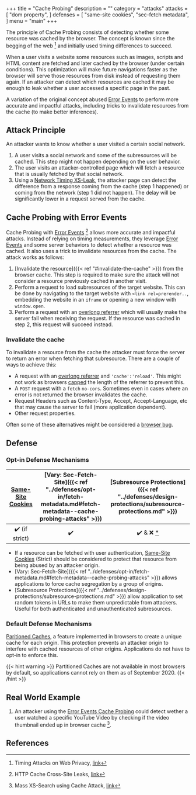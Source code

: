 +++
title = "Cache Probing"
description = ""
category = "attacks"
attacks = [
    "dom property",
]
defenses = [
    "same-site cookies",
    "sec-fetch metadata",
]
menu = "main"
+++

The principle of Cache Probing consists of detecting whether some resource was cached by the browser. The concept is known since the begging of the web [^4] and initially used timing differences to succeed. 

When a user visits a website some resources such as images, scripts and HTML content are fetched and later cached by the browser (under certain conditions). This optimization will make future navigations faster as the browser will serve those resources from disk instead of requesting them again. If an attacker can detect which 
resources are cached it may be enough to leak whether a user accessed a specific page in the past.

A variation of the original concept abused [Error Events](https://TODO-REFFERSUBSECTIONBELLOW) to perform more accurate and impactful attacks, including tricks to invalidate resources from the cache (to make better inferences).

## Attack Principle

An attacker wants to know whether a user visited a certain social network.

1. A user visits a social network and some of the subresources will be cached. This step might not happen depending on the user behavior.
2. The user visits an attacker-controlled page which will fetch a resource that is usually fetched by that social network. 
3. Using a [Network Timing XS-Leak](https://TODO), the attacker page can detect the difference from a response coming from the cache (step 1 happened) or coming from the network (step 1 did not happen). The delay will be significantly lower in a request served from the cache.

## Cache Probing with Error Events

Cache Probing with [Error Events](https://TODO-REFFERSUBSECTIONBELLOW) [^2] allows more accurate and impactful attacks. Instead of relying on timing measurements, they leverage [Error Events](https://TODO-REFFERSUBSECTIONBELLOW) and some server behaviors to detect whether a resource was cached. It also uses a trick to invalidate resources from the cache. The attack works as follows:

1. [Invalidate the resource]({{< ref "#invalidate-the-cache" >}}) from the browser cache. This step is required to make sure the attack will not consider a resource previously cached in another visit.
2. Perform a request to load subresources of the target website. This can be done by navigating to the target website with `<link rel=prerender..`, embedding the website in an `iframe` or opening a new window with `window.open`.
3. Perform a request with an [overlong referrer](https://lists.archive.carbon60.com/apache/users/316239) which will usually make the server fail when receiving the request. If the resource was cached in step 2, this request will succeed instead.

### Invalidate the cache

To invalidate a resource from the cache the attacker must force the server to return an error when fetching that subresource. There are a couple of ways to achieve this:

- A request with an [overlong referrer](https://lists.archive.carbon60.com/apache/users/316239) and `'cache':'reload'`. This might not work as browsers [capped]((https://github.com/whatwg/fetch/issues/903)) the length of the referrer to prevent this.
- A `POST` request with a `fetch` `no-cors`. Sometimes even in cases where an error is not returned the browser invalidates the cache.
- Request Headers such as Content-Type, Accept, Accept-Language, etc that may cause the server to fail (more application dependent).
- Other request properties.

Often some of these alternatives might be considered a [browser bug](https://bugs.chromium.org/p/chromium/issues/detail?id=959789#c9).

## Defense

### Opt-in Defense Mechanisms

| [Same-Site Cookies](https://TODO)   | [Vary: Sec-Fetch-Site]({{< ref "../defenses/opt-in/fetch-metadata.md#fetch-metadata--cache-probing-attacks" >}})  | [Subresource Protections]({{< ref "../defenses/design-protections/subresource-protections.md" >}}) |
|:---------------------------------:|:-------------------------------------:|:---------------------------------------:|
|        ✔️ (if strict)             |                  ✔️                   |   ✔️ & ❌ [*](https://TODO-referdeploysectioninsubresourceprotection)   | 

- If a resource can be fetched with user authentication, [Same-Site Cookies](https://TODO) (Strict) should be considered to protect that resource from being abused by an attacker origin.
- [Vary: Sec-Fetch-Site]({{< ref "../defenses/opt-in/fetch-metadata.md#fetch-metadata--cache-probing-attacks" >}}) allows applications to force cache segregation by a group of origins.
- [Subresource Protections]({{< ref "../defenses/design-protections/subresource-protections.md" >}}) allow application to set random tokens in URLs to make them unpredictable from attackers. Useful for both authenticated and unauthenticated subresources.

### Default Defense Mechanisms

[Paritioned Caches](https://TODO), a feature implemented in browsers to create a unique cache for each origin. This protection prevents an attacker origin to interfere with cached resources of other origins. Applications do not have to opt-in to enforce this.

{{< hint warning >}}
Partitioned Caches are not available in most browsers by default, so applications cannot rely on them as of September 2020.
{{< /hint >}}

## Real World Example

1. An attacker using the [Error Events Cache Probing](https://TODO) could detect wether a user watched a specific YouTube Video by checking if the video thumbnail ended up in browser cache [^3].

## References

[^1]: Abusing HTTP Status Codes to Expose Private Information, [link](https://www.grepular.com/Abusing_HTTP_Status_Codes_to_Expose_Private_Information)
[^2]: HTTP Cache Cross-Site Leaks, [link](http://sirdarckcat.blogspot.com/2019/03/http-cache-cross-site-leaks.html)
[^3]: Mass XS-Search using Cache Attack, [link](https://terjanq.github.io/Bug-Bounty/Google/cache-attack-06jd2d2mz2r0/index.html#VIII-YouTube-watching-history)
[^4]: Timing Attacks on Web Privacy, [link](http://www.cs.jhu.edu/~fabian/courses/CS600.424/course_papers/webtiming.pdf)

